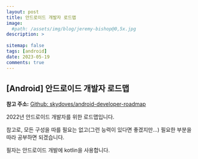 ```yaml
---
layout: post
title: 안드로이드 개발자 로드맵
image: 
  #path: /assets/img/blog/jeremy-bishop@0,5x.jpg
description: >
  
sitemap: false
tags: [android]
date: 2023-05-19
comments: true
---
```


## [Android] 안드로이드 개발자 로드맵

<B>참고 주소:</B> [Github: skydoves/android-developer-roadmap]

<p>2022년 안드로이드 개발자를 위한 로드맵입니다.</p>
<p>참고로, 모든 구성을 따를 필요는 없고(그런 능력이 있다면 좋겠지만...) 필요한 부분을 따라 공부하면 되겠습니다.</p>

<p>필자는 안드로이드 개발에 kotlin을 사용합니다.</p>


[Github: skydoves/android-developer-roadmap]: https://github.com/skydoves/android-developer-roadmap/blob/main/README_KR.md